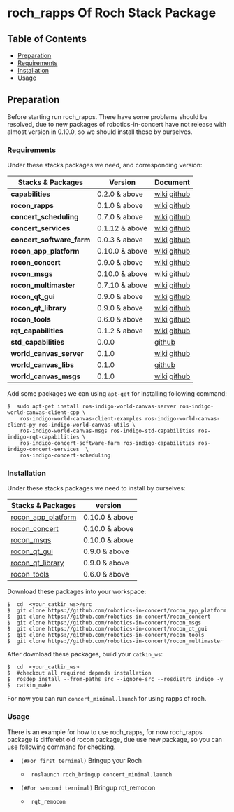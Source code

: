 # roch_rapps Of Roch Stack Package


## Table of Contents
* [Preparation](#preparation)
* [Requirements](#requirements)
* [Installation](#installation)
* [Usage](#usage)

## Preparation

Before starting run roch_rapps. There have some problems should be resolved, due to new packages of robotics-in-concert have not release with almost version in 0.10.0, so we should install these by ourselves.

### Requirements

Under these stacks packages we need, and corresponding version:

Stacks & Packages | Version | Document |
---------------- | ----------------- | ------------------|
**capabilities** | 0.2.0 & above | [wiki](https://wiki.ros.org/capabilities) [github](https://github.com/osrf/capabilities) |
**rocon_rapps** | 0.1.0 & above | [wiki](https://wiki.ros.org/rocon_rapps) [github](https://github.com/robotics-in-concert/rocon_rapps) |
**concert_scheduling** | 0.7.0 & above | [wiki](https://wiki.ros.org/concert_sceduling) [github](https://github.com/utexas-bwi/concert_scheduling) |
**concert_services** | 0.1.12 & above | [wiki](https://wiki.ros.org/concert_services) [github](https://github.com/robotics-in-concert/concert_services) |
**concert_software_farm** | 0.0.3 & above | [wiki](https://wiki.ros.org/concert_software_farm) [github](https://github.com/robotics-in-concert/rocon_concert) |
**rocon_app_platform** | 0.10.0 & above | [wiki](https://wiki.ros.org/rocon_app_platform) [github](https://github.com/robotics-in-concert/rocon_app_platform) |
**rocon_concert** | 0.9.0 & above | [wiki](https://wiki.ros.org/rocon_concert) [github](https://github.com/robotics-in-concert/rocon_concert) |
**rocon_msgs** | 0.10.0 & above | [wiki](https://wiki.ros.org/rocon_msgs) [github](https://github.com/robotics-in-concert/rocon_msgs) |
**rocon_multimaster** | 0.7.10 & above | [wiki](https://wiki.ros.org/rocon_multimaster) [github](https://github.com/robotics-in-concert/rocon_multimaster) |
**rocon_qt_gui** | 0.9.0 & above | [wiki](http://wiki.ros.org/rocon_qt_gui) [github](https://github.com/robotics-in-concert/rocon_qt_gui) |
**rocon_qt_library** | 0.9.0 & above | [wiki](http://wiki.ros.org/rocon_qt_library) [github](https://github.com/robotics-in-concert/rocon_qt_gui) |
**rocon_tools** | 0.6.0 & above | [wiki](http://wiki.ros.org/rocon_tools) [github](https://github.com/robotics-in-concert/rocon_tools) |
**rqt_capabilities** | 0.1.2 & above | [wiki](http://wiki.ros.org/rqt_capabilities) [github](https://github.com/osrf/rqt_capabilities) |
**std_capabilities** | 0.0.0 |  [github](https://github.com/osrf/std_capabilities) |
**world_canvas_server** | 0.1.0 | [wiki](http://wiki.ros.org/world_canvas_server) [github](https://github.com/corot/world_canvas) |
**world_canvas_libs** | 0.1.0 | [github](https://github.com/corot/world_canvas_libs) |
**world_canvas_msgs** | 0.1.0 | [wiki](http://wiki.ros.org/world_canvas_msgs) [github](https://github.com/corot/world_canvas_msgs) |

Add some packages we can using `````apt-get````` for installing following command:
```
$  sudo apt-get install ros-indigo-world-canvas-server ros-indigo-world-canvas-client-cpp \
    ros-indigo-world-canvas-client-examples ros-indigo-world-canvas-client-py ros-indigo-world-canvas-utils \
    ros-indigo-world-canvas-msgs ros-indigo-std-capabilities ros-indigo-rqt-capabilities \
    ros-indigo-concert-software-farm ros-indigo-capabilities ros-indigo-concert-services  \
    ros-indigo-concert-scheduling 
```
### Installation

Under these stacks packages we need to install by ourselves:

Stacks & Packages | version |
------------------- | ------------------- |
[rocon_app_platform](https://github.com/robotics-in-concert/rocon_app_platform) | 0.10.0 & above |
[rocon_concert](https://github.com/robotics-in-concert/rocon_concert) | 0.10.0 & above |
[rocon_msgs](https://github.com/robotics-in-concert/rocon_msgs) | 0.10.0 & above |
[rocon_qt_gui](https://github.com/robotics-in-concert/rocon_qt_gui) | 0.9.0 & above |
[rocon_qt_library](https://github.com/robotics-in-concert/rocon_qt_library) | 0.9.0 & above |
[rocon_tools](https://github.com/robotics-in-concert/rocon_tools) | 0.6.0 & above |

Download these packages into your workspace:
```
$  cd  <your_catkin_ws>/src
$  git clone https://github.com/robotics-in-concert/rocon_app_platform
$  git clone https://github.com/robotics-in-concert/rocon_concert
$  git clone https://github.com/robotics-in-concert/rocon_msgs
$  git clone https://github.com/robotics-in-concert/rocon_qt_gui
$  git clone https://github.com/robotics-in-concert/rocon_tools
$  git clone https://github.com/robotics-in-concert/rocon_multimaster
```
After download these packages, build your ```catkin_ws```:
```
$  cd  <your_catkin_ws>
$  #checkout all required depends installation
$  rosdep install --from-paths src --ignore-src --rosdistro indigo -y 
$  catkin_make
```
For now you can run ```concert_minimal.launch``` for using rapps of roch.

### Usage
There is an example for how to use roch_rapps, for now roch_rapps package is differebt old rocon package, due use new package, so you can use following command for checking.

 * `` (#For first ternimal)`` Bringup your Roch
 
   * ```  roslaunch roch_bringup concert_minimal.launch ```

 * `` (#For sencond ternimal)`` Bringup rqt_remocon
  
   * ``` rqt_remocon```
